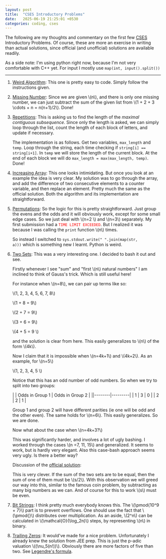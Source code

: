```yaml
---
layout: post
title:  "CSES Introductory Problems"
date:   2025-06-19 21:25:01 +0530
categories: coding, cses
---
```


The following are my thoughts and commentary on the first few [CSES](https://cses.fi/problemset/list/) Introductory Problems. Of course, these are more an exercise in writing than actual solutions, since official (and unofficial) solutions are available readily.

As a side note: I'm using python right now, because I'm not very comfortable with C++ yet. For input I mostly use `map(int, input().split())`

------

1. [Weird Algorithm](https://cses.fi/problemset/task/1068): This one is pretty easy to code. Simply follow the instructions given.

2. [Missing Number](https://cses.fi/problemset/task/1083): Since we are given \\(n\\), and there is only one missing number, we can just subtract the sum of the given list from \\(1 + 2 + 3 \cdots + n = n(n+1)/2\\). Done!

3. [Repetitions](https://cses.fi/problemset/task/1069): This is asking us to find the length of the *maximal contiguous subsequence*. Since only the length is asked, we can simply loop through the list, count the length of each block of letters, and update if necessary. 

    The implementation is as follows. Get two variables, `max_length` and `temp`. Loop through the string, each time checking if `string[i] == string[i+1]`. In `temp` we will store the length of the current block. At the end of each block we will do `max_length = max(max_length, temp)`. Done!

4. [Increasing Array](https://cses.fi/problemset/task/1094): This one looks intimidating. But once you look at an example the idea is very clear. My solution was to go through the array, and add the difference of two consecutive elements to a counter variable, and then replace an element. Pretty much the same as the official solution. Both the algorithm and its implementation are straightforward.

5. [Permutations](https://cses.fi/problemset/task/1070/): So the logic for this is pretty straightforward. Just group the evens and the odds and it will obviously work, except for some small edge cases. So we just deal with \\(n=2 \\) and \\(n=3\\) separately. My first submission had a <code style="color: red;">TIME LIMIT EXCEEDED</code>. But I realized it was because I was calling the `print` function \\(n\\) times. 

    So instead I switched to <code>sys.stdout.write(" ".join(map(str, a)))</code> which is something new I learnt. Python is weird.

6. [Two Sets](https://cses.fi/problemset/task/1092/): This was a very interesting one. I decided to bash it out and see.

    Firstly whenever I see "sum" and "first \\(n\\) natural numbers" I am inclined to think of Gauss's trick. Which is still useful here!

    For instance when \\(n=8\\), we can pair up terms like so:

    \\(1, 2, 3, 4, 5, 6, 7, 8\\)

    \\(1 + 8 = 9\\)

    \\(2 + 7 = 9\\)

    \\(3 + 6 = 9\\)

    \\(4 + 5 = 9 \\)

    and the solution is clear from here. This easily generalizes to \\(n\\) of the form \\(4k\\).

    Now I claim that it is impossible when \\(n=4k+1\\) and \\(4k+2\\). As an example, for \\(n=5\\)

    \\(1, 2, 3, 4, 5 \\)

    Notice that this has an odd number of odd numbers. So when we try to split into two groups:

    | | Odds in Group 1 | Odds in Group 2 |
    ||--------|---------|
    | 1 | 3 | 0 |
    | 2 | 2 | 1 |

    Group 1 and group 2 will have different parities (ie one will be odd and the other even). The same holds for \\(n=6\\). This easily generalizes. So we are done.

    Now what about the case when \\(n=4k+3?\\)

    This was significantly harder, and involves a lot of ugly bashing. I worked through the cases \\(n =7, 11, 15\\) and generalized. It seems to work, but is hardly very elegant. Also this case-bash approach seems very ugly. Is there a better way?

    Discussion of the [official solution](https://cses.fi/problemset/model/1092/):

    This is very clever. If the sum of the two sets are to be equal, then the sum of one of them must be \\(s/2\\). With this observation we will greed our way into this, similar to the famous coin problem, by subtracting as many big numbers as we can. And of course for this to work \\(s\\) must be even.

7. [Bit Strings](https://cses.fi/problemset/task/1617): I think pretty much everybody knows this. The \\(\pmod{10^9 + 7}\\) part is to prevent overflows. One should use the fact that \\(\pmod{}\\) distributes over multiplication. As an aside, \\(2^n\\) can be calculated in \\(\mathcal{O}(\log_2n)\\) steps, by representing \\(n\\) in binary.

8. [Trailing Zeros](https://cses.fi/problemset/task/1618): It would've made for a nice problem. Unfortunately I already knew the solution from JEE prep. This is just the p-adic valuation \\((\nu_5(n!))\\). Obviously there are more factors of five than two. See [Legendre's formula](https://en.wikipedia.org/wiki/Legendre%27s_formula).



